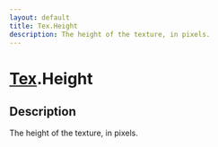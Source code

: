 ```yaml
---
layout: default
title: Tex.Height
description: The height of the texture, in pixels.
---
```

# [Tex]({{site.url}}/Pages/Reference/Tex.html).Height

## Description
The height of the texture, in pixels.


